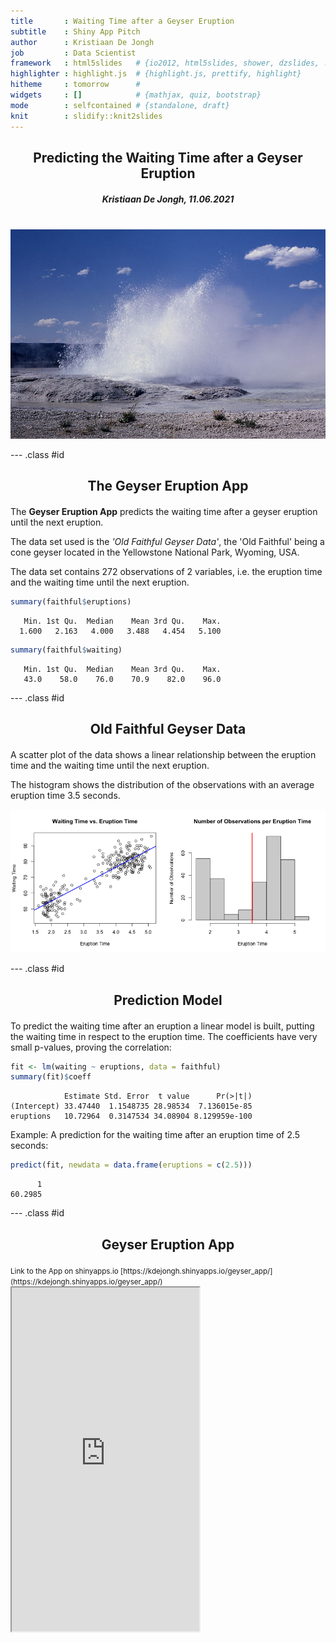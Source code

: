 ```yaml
---
title       : Waiting Time after a Geyser Eruption
subtitle    : Shiny App Pitch
author      : Kristiaan De Jongh
job         : Data Scientist
framework   : html5slides   # {io2012, html5slides, shower, dzslides, ...}
highlighter : highlight.js  # {highlight.js, prettify, highlight}
hitheme     : tomorrow      # 
widgets     : []            # {mathjax, quiz, bootstrap}
mode        : selfcontained # {standalone, draft}
knit        : slidify::knit2slides
---
```


## Predicting the Waiting Time after a Geyser Eruption

<style>
h1, h2, h3, h4, h5 {
    text-align: center; 
    margin-bottom: 20px;
}
article p {
    font-size: 24px;
    color: #231f20;
    line-height: 1.5;
}
</style>

<h5 style="margin-top: 0px; margin-bottom: 0px;">Kristiaan De Jongh, 11.06.2021</h5>

<div style="text-align: center; margin-top: 40px;"><img src="assets/img/fountain_geyser.jpg" alt="Fountain Geyser"/></div>

--- .class #id 

## The Geyser Eruption App

The <strong>Geyser Eruption App</strong> predicts the waiting time after a geyser 
eruption until the next eruption.

The data set used is the <i>'Old Faithful Geyser Data'</i>, the 'Old Faithful' 
being a cone geyser located in the Yellowstone National Park, Wyoming, USA.

The data set contains 272 observations of 2
variables, i.e. the eruption time and the waiting time until the next eruption.


```r
summary(faithful$eruptions)
```

```
   Min. 1st Qu.  Median    Mean 3rd Qu.    Max. 
  1.600   2.163   4.000   3.488   4.454   5.100 
```

```r
summary(faithful$waiting)
```

```
   Min. 1st Qu.  Median    Mean 3rd Qu.    Max. 
   43.0    58.0    76.0    70.9    82.0    96.0 
```

--- .class #id 

## Old Faithful Geyser Data

A scatter plot of the data shows a linear relationship between the 
eruption time and the waiting time until the next eruption.

The histogram shows the distribution of the observations with an average eruption time
3.5 seconds.

![plot of chunk unnamed-chunk-2](assets/fig/unnamed-chunk-2-1.png)

--- .class #id 

## Prediction Model

To predict the waiting time after an eruption a linear model is built, putting the 
waiting time in respect to the eruption time. The coefficients have very small p-values,
proving the correlation:


```r
fit <- lm(waiting ~ eruptions, data = faithful)
summary(fit)$coeff
```

```
            Estimate Std. Error  t value      Pr(>|t|)
(Intercept) 33.47440  1.1548735 28.98534  7.136015e-85
eruptions   10.72964  0.3147534 34.08904 8.129959e-100
```

Example: A prediction for the waiting time after an eruption time of 2.5 seconds:


```r
predict(fit, newdata = data.frame(eruptions = c(2.5)))
```

```
      1 
60.2985 
```

--- .class #id 

## Geyser Eruption App

<small>
Link to the App on shinyapps.io [https://kdejongh.shinyapps.io/geyser_app/](https://kdejongh.shinyapps.io/geyser_app/)
</small>

<iframe src="https://kdejongh.shinyapps.io/geyser_app/" style="height: 550px; margin-top: 0;"></iframe>
